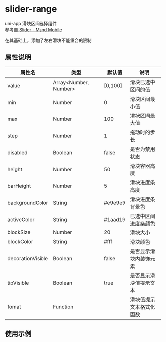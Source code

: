 # slider-range
uni-app 滑块区间选择组件  
参考自[ Slider - Mand Mobile](https://github.com/didi/mand-mobile/tree/master/components/slider)

在其基础上，添加了左右滑块不能重合的限制

## 属性说明

|属性名|类型|默认值|说明|
| -- | -- | --|--|
| value | Array<Number, Number> | [0,100] |滑块已选中区间的值|
| min | Number|  0 | 滑块区间最小值 |
| max | Number | 100 | 滑块区间最大值 | 
| step | Number | 1 | 拖动时的步长 |
| disabled | Boolean | false | 是否为禁用状态 |
| height | Number | 50 | 滑块容器高度 |
| barHeight | Number | 5 | 滑块进度条高度 |
| backgroundColor | String | #e9e9e9| 滑块进度条背景色|
| activeColor | String | #1aad19 | 已选中区间进度条颜色|
| blockSize | Number | 20 | 滑块大小 |
| blockColor | String | #fff | 滑块颜色 |
| decorationVisible | Boolean | false | 是否显示滑块内装饰元素|
| tipVisible | Boolean | true | 是否显示滑块值提示文本 |
| fomat| Function | | 滑块值提示文本格式化函数 |


## 使用示例

